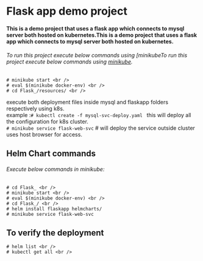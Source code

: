 # Flask app demo project #
#### This is a demo project that uses a flask app which connects to mysql server both hosted on kubernetes.This is a demo project that uses a flask app which connects to mysql server both hosted on kubernetes.

###### To run this project execute below commands using [minikubeTo run this project execute below commands using [minikube](https://minikube.sigs.k8s.io/docs/start/).<br />

```
# minikube start <br />
# eval $(minikube docker-env) <br />
# cd Flask_/resources/ <br />
```

execute both deployment files inside mysql and flaskapp folders respectively using k8s. <br />
example :`# kubectl create -f mysql-svc-deploy.yaml ` this will deploy all the configuration for k8s cluster. <br />
`# minikube service flask-web-svc`     # will deploy the service outside cluster uses host browser for access. <br/>


## Helm Chart commands 

###### Execute below commands in minikube: 
```
# cd Flask_ <br />
# minikube start <br />
# eval $(minikube docker-env) <br />
# cd Flask_/ <br />
# helm install flaskapp helmcharts/
# minikube service flask-web-svc
```
## To verify the deployment
```
# helm list <br />
# kubectl get all <br />
```


